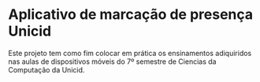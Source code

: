 # Aplicativo de marcação de presença Unicid


Este projeto tem como fim colocar em prática os ensinamentos adiquiridos nas aulas de dispositivos móveis do 7º semestre de Ciencias da Computação da Unicid.
